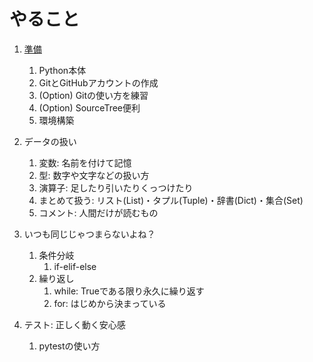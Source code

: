 # やること

1. [準備](./docs/1_install.md)
    1. Python本体
    1. GitとGitHubアカウントの作成
    1. (Option) Gitの使い方を練習
    1. (Option) SourceTree便利
    1. 環境構築

1. データの扱い
    1. 変数: 名前を付けて記憶
    1. 型: 数字や文字などの扱い方
    1. 演算子: 足したり引いたりくっつけたり
    1. まとめて扱う: リスト(List)・タプル(Tuple)・辞書(Dict)・集合(Set)
    1. コメント: 人間だけが読むもの

1. いつも同じじゃつまらないよね？
    1. 条件分岐
        1. if-elif-else
    1. 繰り返し
        1. while: Trueである限り永久に繰り返す
        1. for: はじめから決まっている

1. テスト: 正しく動く安心感
    1. pytestの使い方
